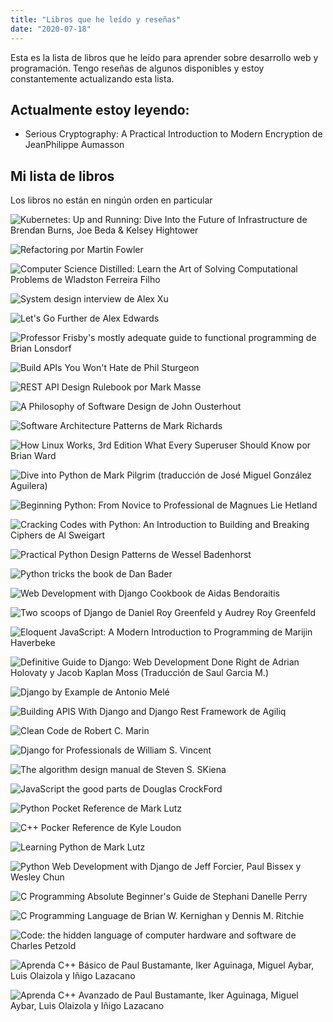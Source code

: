 ```yaml
---
title: "Libros que he leído y reseñas"
date: "2020-07-18"
---
```


Esta es la lista de libros que he leído para aprender sobre desarrollo web y programación. Tengo reseñas de algunos disponibles y estoy constantemente actualizando esta lista.

## Actualmente estoy leyendo:

- Serious Cryptography: A Practical Introduction to Modern Encryption de JeanPhilippe Aumasson

## Mi lista de libros

Los libros no están en ningún orden en particular

![](images/kubernetes-up-and-running.jpg "Kubernetes: Up and Running: Dive Into the Future of Infrastructure de Brendan Burns, Joe Beda & Kelsey Hightower")

![](images/refactoring.jpg "Refactoring por Martin Fowler")


![](images/computer-science-distilled.jpg "Computer Science Distilled: Learn the Art of Solving Computational Problems de Wladston Ferreira Filho")


![](images/system-design-interview.jpg "System design interview de Alex Xu")


![](images/lets-go-further.jpg "Let's Go Further de Alex Edwards")


![](images/professor-frisby.jpg "Professor Frisby's mostly adequate guide to functional programming de Brian Lonsdorf")


![](images/build-apis-you-wont-hate.jpg "Build APIs You Won't Hate de Phil Sturgeon")


![](images/rest-api-design.jpg "REST API Design Rulebook por Mark Masse")


![](images/a-philosophy-of-software-design.jpg "A Philosophy of Software Design de John Ousterhout")


![](images/software-architecture-patterns.jpg "Software Architecture Patterns de Mark Richards")


![](images/how-linux-works.jpg "How Linux Works, 3rd Edition What Every Superuser Should Know por Brian Ward")


![](images/dive-into-python.jpg "Dive into Python de Mark Pilgrim (traducción de José Miguel González Aguilera)")


![](images/beginning-python.jpg "Beginning Python: From Novice to Professional de Magnues Lie Hetland")


![](images/cracking-codes-with-python.jpg "Cracking Codes with Python: An Introduction to Building and Breaking Ciphers de Al Sweigart")


![](images/practical-python-design-patterns.jpg "Practical Python Design Patterns de Wessel Badenhorst")


![](images/python-tricks-the-book.jpg "Python tricks the book de Dan Bader")


![](images/web-development-with-django-cookbook.jpg "Web Development with Django Cookbook de Aidas Bendoraitis")


![](images/two-scoops-of-django.jpg "Two scoops of Django de Daniel Roy Greenfeld y Audrey Roy Greenfeld")


![](images/eloquent-javascript.jpg "Eloquent JavaScript: A Modern Introduction to Programming de Marijin Haverbeke")


![](images/the-definitive-guide-to-django.jpg "Definitive Guide to Django: Web Development Done Right de Adrian Holovaty y Jacob Kaplan Moss (Traducción de Saul Garcia M.)")


![](images/django-by-example.jpg "Django by Example de Antonio Melé")


![](images/building-apis-with-django-and-drf.jpg "Building APIS With Django and Django Rest Framework de Agiliq")


![](images/clean-code.jpg "Clean Code de Robert C. Marin")


![](images/django-for-professionals.jpg "Django for Professionals de William S. Vincent")


![](images/the-algorithm-design-manual.jpg "The algorithm design manual de Steven S. SKiena")


![](images/javascript-the-good-parts.jpg "JavaScript the good parts de Douglas CrockFord")


![](images/python-pocket-reference.jpg "Python Pocket Reference de Mark Lutz")


![](images/cpp-pocket-reference.jpg "C++ Pocker Reference de Kyle Loudon")


![](images/learning-python.jpg "Learning Python de Mark Lutz")


![](images/python-web-development.jpg "Python Web Development with Django de Jeff Forcier, Paul Bissex y Wesley Chun")


![](images/c-programming.jpg "C Programming Absolute Beginner's Guide de Stephani Danelle Perry")


![](images/the-c-programming-language.jpg "C Programming Language de Brian W. Kernighan y Dennis M. Ritchie")


![](images/code.jpg "Code: the hidden language of computer hardware and software de Charles Petzold")


![](images/aprenda-cpp-basico.jpg "Aprenda C++ Básico de Paul Bustamante, Iker Aguinaga, Miguel Aybar, Luis Olaizola y Iñigo Lazacano")


![](images/aprenda-cpp-avanzado.jpg "Aprenda C++ Avanzado de Paul Bustamante, Iker Aguinaga, Miguel Aybar, Luis Olaizola y Iñigo Lazacano")


